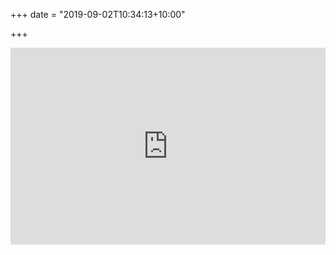 +++
date = "2019-09-02T10:34:13+10:00"

+++
<iframe width="100%" height="315" src="https://www.youtube.com/embed/qp7KX1h3i_w" frameborder="0" allow="accelerometer; autoplay; encrypted-media; gyroscope; picture-in-picture" allowfullscreen></iframe>